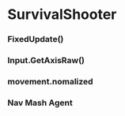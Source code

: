 # SurvivalShooter

### FixedUpdate()

### Input.GetAxisRaw()

### movement.nomalized

### Nav Mash Agent